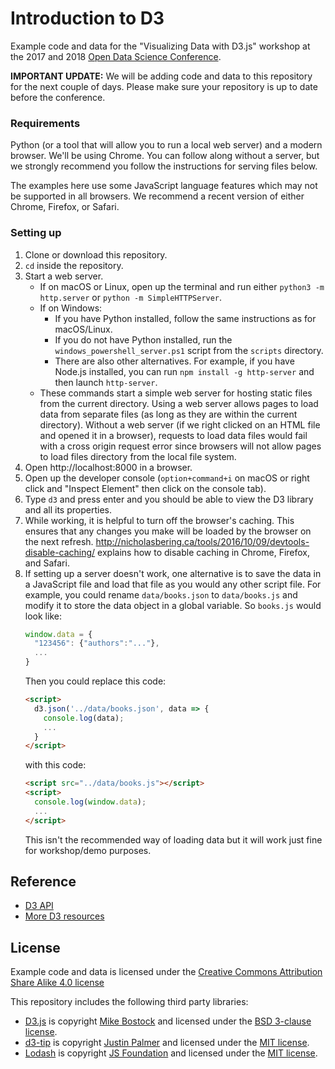 # Introduction to D3

Example code and data for the "Visualizing Data with D3.js" workshop at
the 2017 and 2018 [Open Data Science Conference](https://kyiv.odsc.com/).

**IMPORTANT UPDATE:** We will be adding code and data to this repository for the next couple of days. Please make sure your repository is up to date before the conference.

### Requirements
Python (or a tool that will allow you to run a local web server) and a modern browser. We'll be using Chrome.
You can follow along without a server, but we strongly recommend you follow the instructions for serving files
below.

The examples here use some JavaScript language features which may not be supported in all browsers. We recommend
a recent version of either Chrome, Firefox, or Safari.

### Setting up
1. Clone or download this repository.
2. `cd` inside the repository.
3. Start a web server.
   * If on macOS or Linux, open up the terminal and run either `python3 -m http.server` or
     `python -m SimpleHTTPServer`.
   * If on Windows:
     * If you have Python installed, follow the same instructions as for macOS/Linux.
     * If you do not have Python installed, run the `windows_powershell_server.ps1` script from the
       `scripts` directory.
     * There are also other alternatives. For example, if you have Node.js installed, you can run
       `npm install -g http-server` and then launch `http-server`.
   * These commands start a simple web server for hosting static files from the current directory.
     Using a web server allows pages to load data from separate files (as long as they are within the
     current directory). Without a web server (if we right clicked on an HTML file and opened it in a
     browser), requests to load data files would fail with a cross origin request error since browsers
     will not allow pages to load files directory from the local file system.
4. Open http://localhost:8000 in a browser.
5. Open up the developer console (`option+command+i` on macOS or right click and "Inspect Element" then
   click on the console tab).
6. Type `d3` and press enter and you should be able to view the D3 library and all its properties.
7. While working, it is helpful to turn off the browser's caching. This ensures that any changes you
   make will be loaded by the browser on the next refresh.
   http://nicholasbering.ca/tools/2016/10/09/devtools-disable-caching/ explains how to disable
   caching in Chrome, Firefox, and Safari.
8. If setting up a server doesn't work, one alternative is to save the data in a JavaScript file and
   load that file as you would any other script file. For example, you could rename `data/books.json`
   to `data/books.js` and modify it to store the data object in a global variable. So `books.js` would
   look like:
   ```javascript
   window.data = {
     "123456": {"authors":"..."},
     ...
   }
   ```
   Then you could replace this code:
   ```html
   <script>
     d3.json('../data/books.json', data => {
       console.log(data);
       ...
     }
   </script>
   ```
   with this code:
   ```html
   <script src="../data/books.js"></script>
   <script>
     console.log(window.data);
     ...
   </script>
   ```
   This isn't the recommended way of loading data but it will work just fine for workshop/demo purposes.

## Reference

* [D3 API](https://github.com/d3/d3/blob/master/API.md)
* [More D3 resources](https://github.com/d3/d3#resources)

## License

Example code and data is licensed under the
[Creative Commons Attribution Share Alike 4.0 license](https://choosealicense.com/licenses/cc-by-sa-4.0/)

This repository includes the following third party libraries:
* [D3.js](https://d3js.org/) is copyright [Mike Bostock](https://github.com/mbostock) and licensed under the
  [BSD 3-clause license](https://github.com/d3/d3/blob/master/LICENSE).
* [d3-tip](http://labratrevenge.com/d3-tip/) is copyright [Justin Palmer](https://github.com/Caged) and licensed under the
  [MIT license](https://github.com/Caged/d3-tip/blob/master/LICENSE).
* [Lodash](https://lodash.com/) is copyright [JS Foundation](https://js.foundation) and licensed under the
  [MIT license](https://github.com/lodash/lodash/blob/master/LICENSE).
